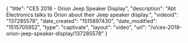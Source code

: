 {
    "title": "CES 2018 - Orion Jeep Speaker Display",
    "description": "Abt Electronics talks to Orion about their Jeep speaker display.",
    "videoid": "137285578",
    "date_created": "1515697430",
    "date_modified": "1515705952",
    "type": "captivate",
    "layout": "video",
    "url": "\/v\/ces-2018-orion-jeep-speaker-display\/137285578"
}